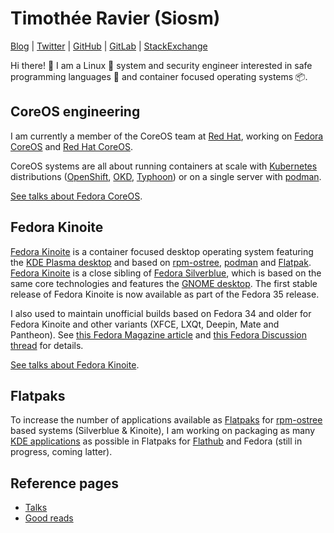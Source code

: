# Timothée Ravier (Siosm)

[Blog] | [Twitter] | [GitHub] | [GitLab] | [StackExchange]

Hi there! 👋 I am a Linux 🐧 system and security engineer interested in safe
programming languages 🦀 and container focused operating systems 📦.

## CoreOS engineering

I am currently a member of the CoreOS team at [Red Hat], working on [Fedora
CoreOS] and [Red Hat CoreOS].

CoreOS systems are all about running containers at scale with [Kubernetes]
distributions ([OpenShift], [OKD], [Typhoon]) or on a single server with
[podman].

[See talks about Fedora CoreOS](talks.md#fedora-coreos).

## Fedora Kinoite

[Fedora Kinoite] is a container focused desktop operating system featuring the
[KDE Plasma desktop] and based on [rpm-ostree], [podman] and [Flatpak]. [Fedora
Kinoite] is a close sibling of [Fedora Silverblue], which is based on the same
core technologies and features the [GNOME desktop]. The first stable release of
Fedora Kinoite is now available as part of the Fedora 35 release.

I also used to maintain unofficial builds based on Fedora 34 and older for
Fedora Kinoite and other variants (XFCE, LXQt, Deepin, Mate and Pantheon). See
[this Fedora Magazine article][KinoiteArticle] and [this Fedora Discussion
thread][KinoiteThread] for details.

[See talks about Fedora Kinoite](talks.md#fedora-kinoite).

## Flatpaks

To increase the number of applications available as [Flatpaks][Flatpak] for
[rpm-ostree] based systems (Silverblue & Kinoite), I am working on packaging as
many [KDE applications] as possible in Flatpaks for [Flathub] and Fedora (still
in progress, coming latter).

## Reference pages

- [Talks](talks.md)
- [Good reads](goodreads.md)

[Blog]: https://tim.siosm.fr
[Twitter]: https://twitter.com/Siosm
[GitHub]: https://github.com/travier
[GitLab]: https://gitlab.com/Siosm
[StackExchange]: https://stackexchange.com/users/2619545/siosm

[Red Hat]: https://www.redhat.com
[Fedora CoreOS]: https://getfedora.org/en/coreos
[Red Hat CoreOS]: https://docs.openshift.com/container-platform/4.9/architecture/architecture-rhcos.html
[Kubernetes]: https://kubernetes.io
[OpenShift]: https://www.openshift.com
[OKD]: https://www.okd.io
[Typhoon]: https://typhoon.psdn.io
[podman]: https://podman.io
[Fedora Kinoite]: https://kinoite.fedoraproject.org/
[KDE Plasma desktop]: https://kde.org
[rpm-ostree]: https://coreos.github.io/rpm-ostree/
[Flatpak]: https://flatpak.org
[Fedora Silverblue]: https://silverblue.fedoraproject.org
[GNOME desktop]: https://www.gnome.org
[KinoiteArticle]: https://fedoramagazine.org/discover-fedora-kinoite/
[KinoiteThread]: https://discussion.fedoraproject.org/t/kinoite-a-kde-and-now-xfce-version-of-fedora-silverblue/147
[KDE Applications]: https://kde.org/applications
[Flathub]: https://flathub.org/home
